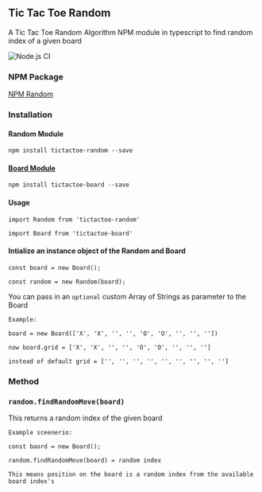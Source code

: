 ## Tic Tac Toe Random

A Tic Tac Toe Random Algorithm NPM module in typescript to find random index of a given board 

![Node.js CI](https://github.com/chokonaira/tictactoe-minimax/workflows/Node.js%20CI/badge.svg)

### NPM Package

[NPM Random](https://www.npmjs.com/package/tictactoe-random)


### Installation

#### Random Module

`npm install tictactoe-random --save`

#### [Board Module](https://github.com/chokonaira/tictactoe-board)

`npm install tictactoe-board --save`

#### Usage

`import Random from 'tictactoe-random'`

`import Board from 'tictactoe-board'`


#### Intialize an instance object of the Random and Board 

```
const board = new Board();

const random = new Random(board);
```

You can pass in an `optional` custom Array of Strings as parameter to the Board
```
Example:
 
board = new Board(['X', 'X', '', '', 'O', 'O', '', '', ''])

now board.grid = ['X', 'X', '', '', 'O', 'O', '', '', '']

instead of default grid = ['', '', '', '', '', '', '', '', '']
```

### Method

### `random.findRandomMove(board)`

This returns a random index of the given board
```
Example sceenerio:

const baord = new Board();

random.findRandomMove(board) = random index

This means position on the board is a random index from the available board index's 
